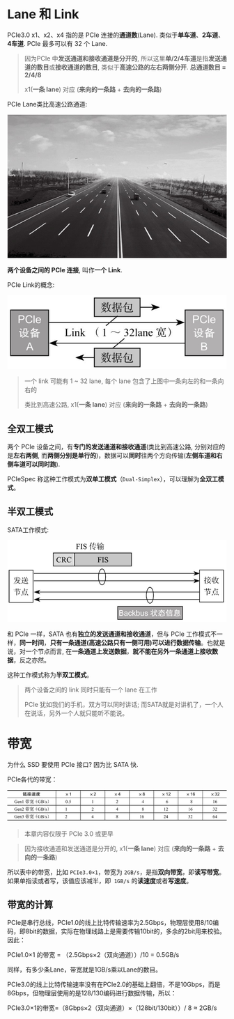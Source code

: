 
# Lane 和 Link

PCIe3.0 x1、x2、x4 指的是 PCIe 连接的**通道数**(Lane). 类似于**单车道**、**2车道**、**4车道**. PCIe 最多可以有 32 个 Lane.

> 因为PCIe 中**发送通道和接收通道是分开的**, 所以这里**单/2/4车道**是指**发送通道的数目**或**接收通道的数目**,  类似于**高速公路的左右两侧分开**. **总通道数目 = 2/4/8**
> 
> x1(**一条 lane**) 对应 (**来向的一条路** + **去向的一条路**)

PCIe Lane类比高速公路通道:

![2021-11-08-21-41-10.png](./images/2021-11-08-21-41-10.png)

**两个设备之间的 PCIe 连接**, 叫作**一个 Link**.

PCIe Link的概念:

![2021-11-08-21-15-09.png](./images/2021-11-08-21-15-09.png)

> 一个 link 可能有 1 ~ 32 lane, 每个 lane 包含了上图中一条向左的和一条向右的
>
> 类比到高速公路, x1(**一条 lane**) 对应 (**来向的一条路** + **去向的一条路**)

## 全双工模式

两个 PCIe 设备之间，有**专门的发送通道和接收通道**(类比到高速公路, 分别对应的是**左右两侧**, 而**两侧分别是单行的**)，数据可以**同时**往两个方向传输(**左侧车道和右侧车道可以同时跑**).

PCIeSpec 称这种工作模式为**双单工模式**（`Dual-Simplex`），可以理解为**全双工模式**。

## 半双工模式

SATA工作模式:

![2021-09-29-23-08-47.png](./images/2021-09-29-23-08-47.png)

和 PCIe 一样，SATA 也有**独立的发送通道和接收通道**，但与 PCIe 工作模式不一样，**同一时间**，**只有一条通道(高速公路只有一侧可用)可以进行数据传输**。也就是说，对一个节点而言, 在**一条通道上发送数据**，**就不能在另外一条通道上接收数据**，反之亦然。

这种工作模式称为**半双工模式**。

> 两个设备之间的 link 同时只能有一个 lane 在工作
>
> PCIe 犹如我们的手机，双方可以同时讲话; 而SATA就是对讲机了，一个人在说话，另外一个人就只能听不能说。

# 带宽

为什么 SSD 要使用 PCIe 接口? 因为比 SATA 快.

PCIe各代的带宽：

![2021-11-08-21-13-22.png](./images/2021-11-08-21-13-22.png)

> 本章内容仅限于 PCIe 3.0 或更早

> 因为接收通道和发送通道是分开的, x1(**一条 lane**) 对应 (**来向的一条路** + **去向的一条路**)

所以表中的带宽，比如 `PCIe3.0×1`，带宽为 `2GB/s`，是指**双向带宽**，即**读写带宽**。如果单指读或者写，该值应该减半，即` 1GB/s` 的**读速度**或者**写速度**。

## 带宽的计算

PCIe是串行总线，PCIe1.0的线上比特传输速率为2.5Gbps，物理层使用8/10编码，即8bit的数据，实际在物理线路上是需要传输10bit的，多余的2bit用来校验。因此：

PCIe1.0×1 的带宽 = （2.5Gbps×2（双向通道））/10 = 0.5GB/s

同样，有多少条Lane，带宽就是1GB/s乘以Lane的数目。

PCIe3.0的线上比特传输速率没有在PCIe2.0的基础上翻倍，不是10Gbps，而是8Gbps，但物理层使用的是128/130编码进行数据传输，所以：

PCIe3.0×1的带宽=（8Gbps×2（双向通道）×（128bit/130bit））/ 8 ≈ 2GB/s

